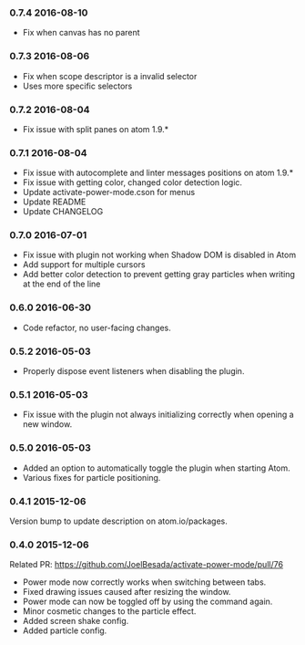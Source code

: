 ### 0.7.4 2016-08-10
* Fix when canvas has no parent

### 0.7.3 2016-08-06
* Fix when scope descriptor is a invalid selector
* Uses more specific selectors

### 0.7.2 2016-08-04
* Fix issue with split panes on atom 1.9.*

### 0.7.1 2016-08-04
* Fix issue with autocomplete and linter messages positions on atom 1.9.*
* Fix issue with getting color, changed color detection logic.
* Update activate-power-mode.cson for menus
* Update README
* Update CHANGELOG

### 0.7.0 2016-07-01
* Fix issue with plugin not working when Shadow DOM is disabled in Atom
* Add support for multiple cursors
* Add better color detection to prevent getting gray particles when writing at the end of the line

### 0.6.0 2016-06-30
* Code refactor, no user-facing changes. 

### 0.5.2 2016-05-03
* Properly dispose event listeners when disabling the plugin.

### 0.5.1 2016-05-03
* Fix issue with the plugin not always initializing correctly when opening a new window.

### 0.5.0 2016-05-03
* Added an option to automatically toggle the plugin when starting Atom.
* Various fixes for particle positioning.

### 0.4.1 2015-12-06
Version bump to update description on atom.io/packages.

### 0.4.0 2015-12-06
Related PR: https://github.com/JoelBesada/activate-power-mode/pull/76

* Power mode now correctly works when switching between tabs.
* Fixed drawing issues caused after resizing the window.
* Power mode can now be toggled off by using the command again.
* Minor cosmetic changes to the particle effect.
* Added screen shake config.
* Added particle config.
